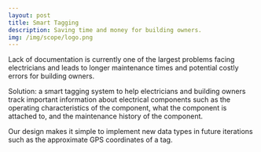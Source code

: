 ```yaml
---
layout: post
title: Smart Tagging
description: Saving time and money for building owners.
img: /img/scope/logo.png
---
```


Lack of documentation is currently one of the largest problems facing electricians and leads to longer maintenance times and potential costly errors for building owners.

Solution: a smart tagging system to help electricians and building owners track important information about electrical components such as the operating characteristics of the component, what the component is attached to, and the maintenance history of the component.

Our design makes it simple to implement new data types in future iterations such as the approximate GPS coordinates of a tag.
